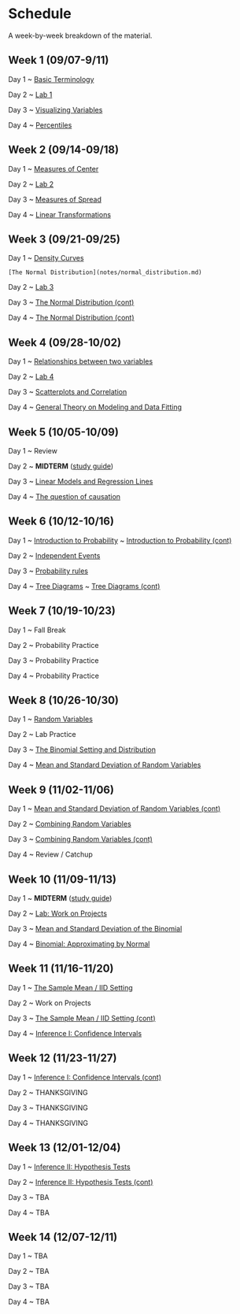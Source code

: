 # Schedule

A week-by-week breakdown of the material.

## Week  1 (09/07-9/11)

Day 1
  ~ [Basic Terminology](notes/basic_terminology.md)

Day 2
  ~ [Lab 1](labs/1.md)

Day 3
  ~ [Visualizing Variables](notes/visualizing_distributions.md)

Day 4
  ~ [Percentiles](notes/percentiles.md)

## Week  2 (09/14-09/18)

Day 1
  ~ [Measures of Center](notes/measures_center.md)

Day 2
  ~ [Lab 2](labs/2.md)

Day 3
  ~ [Measures of Spread](notes/measures_spread.md)

Day 4
  ~ [Linear Transformations](notes/linear_transformations.md)

## Week  3 (09/21-09/25)

Day 1
  ~ [Density Curves](notes/density_curves.md)

    [The Normal Distribution](notes/normal_distribution.md)

Day 2
  ~ [Lab 3](labs/3.md)

Day 3
  ~ [The Normal Distribution (cont)](notes/normal_distribution.md)

Day 4
  ~ [The Normal Distribution (cont)](notes/normal_distribution.md)

## Week  4 (09/28-10/02)

Day 1
  ~ [Relationships between two variables](notes/relationships.md)

Day 2
  ~ [Lab 4](labs/4.md)

Day 3
  ~ [Scatterplots and Correlation](notes/scatterplot_correlation.md)

Day 4
  ~ [General Theory on Modeling and Data Fitting](notes/modeling_general.md)

## Week  5 (10/05-10/09)

Day 1
  ~ Review

Day 2
  ~ **MIDTERM**  ([study guide](notes/midterm1_study_guide.md))

Day 3
  ~ [Linear Models and Regression Lines](notes/linear_regression.md)

Day 4
  ~ [The question of causation](notes/correlation_causation.md)

## Week  6 (10/12-10/16)

Day 1
  ~ [Introduction to Probability](notes/probability_intro.md)
  ~ [Introduction to Probability (cont)](notes/probability_intro.md)

Day 2
  ~ [Independent Events](notes/independent_events.md)

Day 3
  ~ [Probability rules](notes/probability_rules.md)

Day 4
  ~ [Tree Diagrams](notes/decision_trees.md)
  ~ [Tree Diagrams (cont)](notes/decision_trees.md)

## Week  7 (10/19-10/23)

Day 1
  ~ Fall Break

Day 2
  ~ Probability Practice

Day 3
  ~ Probability Practice

Day 4
  ~ Probability Practice

## Week  8 (10/26-10/30)

Day 1
  ~ [Random Variables](notes/random_variables.md)

Day 2
  ~ Lab Practice

Day 3
  ~ [The Binomial Setting and Distribution](notes/binomial.md)

Day 4
  ~ [Mean and Standard Deviation of Random Variables](notes/rv_mean.md)

## Week  9 (11/02-11/06)

Day 1
  ~ [Mean and Standard Deviation of Random Variables (cont)](notes/rv_mean.md)

Day 2
  ~ [Combining Random Variables](notes/rv_combine.md)

Day 3
  ~ [Combining Random Variables (cont)](notes/rv_combine.md)

Day 4
  ~ Review / Catchup

## Week 10 (11/09-11/13)

Day 1
  ~ **MIDTERM** ([study guide](notes/midterm2_study_guide.md))

Day 2
  ~ [Lab: Work on Projects](labs/projectAnalysisSteps.md)

Day 3
  ~ [Mean and Standard Deviation of the Binomial](notes/binomial_mean.md)

Day 4
  ~ [Binomial: Approximating by Normal](notes/binomial_mean.md)

## Week 11 (11/16-11/20)

Day 1
  ~ [The Sample Mean / IID Setting](notes/iid_setting.md)

Day 2
  ~ Work on Projects

Day 3
  ~ [The Sample Mean / IID Setting (cont)](notes/iid_setting.md)

Day 4
  ~ [Inference I: Confidence Intervals](notes/confidence_intervals.md)


## Week 12 (11/23-11/27)

Day 1
  ~ [Inference I: Confidence Intervals (cont)](notes/confidence_intervals.md)

Day 2
  ~ THANKSGIVING

Day 3
  ~ THANKSGIVING

Day 4
  ~ THANKSGIVING


## Week 13 (12/01-12/04)

Day 1
  ~ [Inference II: Hypothesis Tests](notes/hypothesis_tests.md)

Day 2
  ~ [Inference II: Hypothesis Tests (cont)](notes/hypothesis_tests.md)

Day 3
  ~ TBA

Day 4
  ~ TBA

## Week 14 (12/07-12/11)

Day 1
  ~ TBA

Day 2
  ~ TBA

Day 3
  ~ TBA

Day 4
  ~ TBA
